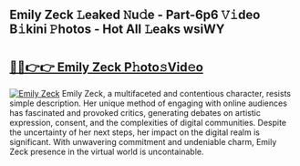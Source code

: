 ## Emily Zeck 𝙻eaked 𝙽u𝚍e - Part-6p6 𝚅𝚒deo B𝚒kini 𝙿hotos - Hot All 𝙻eaks wsiWY

# <h2><a href="http://ld0s6hz.urlbe.top/?page=Emily+Zeck">🔗🔗👉👉 Emily Zeck P𝚑oto𝚜Vid𝚎o</a></h2>

[![Emily Zeck](https://i.imgur.com/eBuTRDB.gif)](http://ld0s6hz.urlbe.top/?page=Emily+Zeck)
Emily Zeck, a multifaceted and contentious character, resists simple description. Her unique method of engaging with online audiences has fascinated and provoked critics, generating debates on artistic expression, consent, and the complexities of digital communities. Despite the uncertainty of her next steps, her impact on the digital realm is significant. With unwavering commitment and undeniable charm, Emily Zeck presence in the virtual world is uncontainable.
